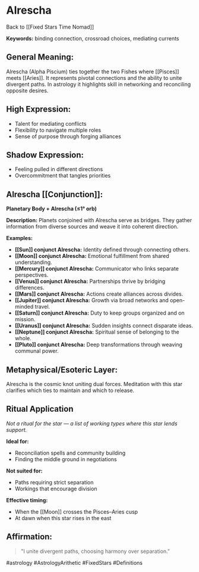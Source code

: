 # Alrescha

Back to [[Fixed Stars Time Nomad]]

**Keywords:** binding connection, crossroad choices, mediating currents

## General Meaning:
Alrescha (Alpha Piscium) ties together the two Fishes where [[Pisces]] meets [[Aries]]. It represents pivotal connections and the ability to unite divergent paths. In astrology it highlights skill in networking and reconciling opposite desires.

## High Expression:
- Talent for mediating conflicts
- Flexibility to navigate multiple roles
- Sense of purpose through forging alliances

## Shadow Expression:
- Feeling pulled in different directions
- Overcommitment that tangles priorities

## Alrescha [[Conjunction]]:

**Planetary Body + Alrescha (≤1° orb)**

**Description:**
Planets conjoined with Alrescha serve as bridges. They gather information from diverse sources and weave it into coherent direction.

**Examples:**
- **[[Sun]] conjunct Alrescha:** Identity defined through connecting others.
- **[[Moon]] conjunct Alrescha:** Emotional fulfillment from shared understanding.
- **[[Mercury]] conjunct Alrescha:** Communicator who links separate perspectives.
- **[[Venus]] conjunct Alrescha:** Partnerships thrive by bridging differences.
- **[[Mars]] conjunct Alrescha:** Actions create alliances across divides.
- **[[Jupiter]] conjunct Alrescha:** Growth via broad networks and open-minded travel.
- **[[Saturn]] conjunct Alrescha:** Duty to keep groups organized and on mission.
- **[[Uranus]] conjunct Alrescha:** Sudden insights connect disparate ideas.
- **[[Neptune]] conjunct Alrescha:** Spiritual sense of belonging to the whole.
- **[[Pluto]] conjunct Alrescha:** Deep transformations through weaving communal power.

## Metaphysical/Esoteric Layer:
Alrescha is the cosmic knot uniting dual forces. Meditation with this star clarifies which ties to maintain and which to release.

## Ritual Application
*Not a ritual for the star — a list of working types where this star lends support.*

**Ideal for:**
- Reconciliation spells and community building
- Finding the middle ground in negotiations

**Not suited for:**
- Paths requiring strict separation
- Workings that encourage division

**Effective timing:**
- When the [[Moon]] crosses the Pisces–Aries cusp
- At dawn when this star rises in the east

## Affirmation:

> "I unite divergent paths, choosing harmony over separation."

#astrology #AstrologyArithetic #FixedStars #Definitions
